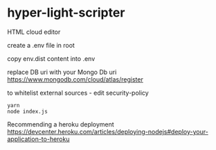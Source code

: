 # hyper-light-scripter

HTML cloud editor

create a .env file in root

copy env.dist content into .env

replace DB uri with your Mongo Db uri https://www.mongodb.com/cloud/atlas/register

to whitelist external sources - edit security-policy

```
yarn
node index.js
```

Recommending a heroku deployment https://devcenter.heroku.com/articles/deploying-nodejs#deploy-your-application-to-heroku
